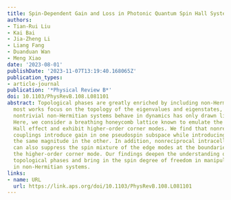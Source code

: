 ```yaml
---
title: Spin-Dependent Gain and Loss in Photonic Quantum Spin Hall Systems
authors:
- Tian-Rui Liu
- Kai Bai
- Jia-Zheng Li
- Liang Fang
- Duanduan Wan
- Meng Xiao
date: '2023-08-01'
publishDate: '2023-11-07T13:19:40.168065Z'
publication_types:
- article-journal
publication: '*Physical Review B*'
doi: 10.1103/PhysRevB.108.L081101
abstract: Topological phases are greatly enriched by including non-Hermiticity. While
  most works focus on the topology of the eigenvalues and eigenstates, how topologically
  nontrivial non-Hermitian systems behave in dynamics has only drawn limited attention.
  Here, we consider a breathing honeycomb lattice known to emulate the quantum spin
  Hall effect and exhibit higher-order corner modes. We find that nonreciprocal intracell
  couplings introduce gain in one pseudospin subspace while introducing loss with
  the same magnitude in the other. In addition, nonreciprocal intracell couplings
  can also suppress the spin mixture of the edge modes at the boundaries and delocalize
  the higher-order corner mode. Our findings deepen the understanding of non-Hermitian
  topological phases and bring in the spin degree of freedom in manipulating the dynamics
  in non-Hermitian systems.
links:
- name: URL
  url: https://link.aps.org/doi/10.1103/PhysRevB.108.L081101
---
```

